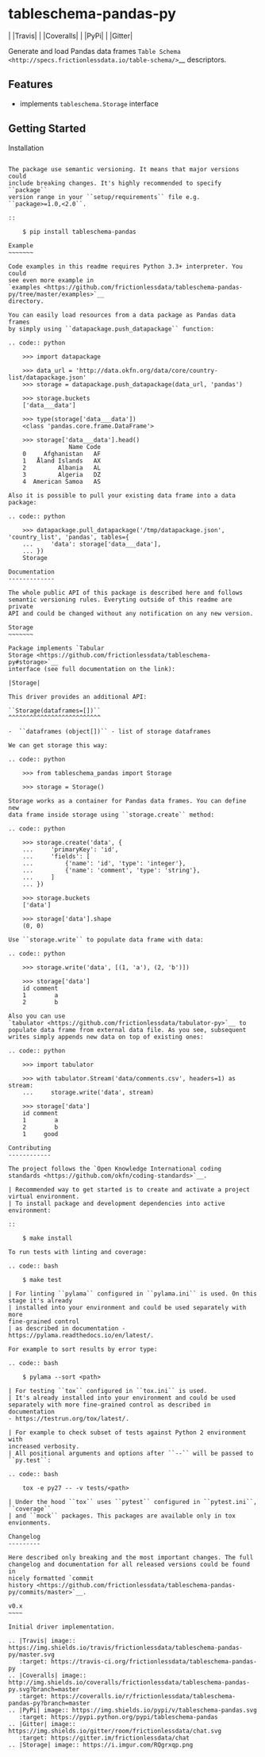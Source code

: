 tableschema-pandas-py
=====================

| |Travis|
| |Coveralls|
| |PyPi|
| |Gitter|

Generate and load Pandas data frames `Table
Schema <http://specs.frictionlessdata.io/table-schema/>`__ descriptors.

Features
--------

-  implements ``tableschema.Storage`` interface

Getting Started
---------------

Installation
~~~~~~~~~~~~

The package use semantic versioning. It means that major versions could
include breaking changes. It's highly recommended to specify ``package``
version range in your ``setup/requirements`` file e.g.
``package>=1.0,<2.0``.

::

    $ pip install tableschema-pandas

Example
~~~~~~~

Code examples in this readme requires Python 3.3+ interpreter. You could
see even more example in
`examples <https://github.com/frictionlessdata/tableschema-pandas-py/tree/master/examples>`__
directory.

You can easily load resources from a data package as Pandas data frames
by simply using ``datapackage.push_datapackage`` function:

.. code:: python

    >>> import datapackage

    >>> data_url = 'http://data.okfn.org/data/core/country-list/datapackage.json'
    >>> storage = datapackage.push_datapackage(data_url, 'pandas')

    >>> storage.buckets
    ['data___data']

    >>> type(storage['data___data'])
    <class 'pandas.core.frame.DataFrame'>

    >>> storage['data___data'].head()
                 Name Code
    0     Afghanistan   AF
    1   Åland Islands   AX
    2         Albania   AL
    3         Algeria   DZ
    4  American Samoa   AS

Also it is possible to pull your existing data frame into a data
package:

.. code:: python

    >>> datapackage.pull_datapackage('/tmp/datapackage.json', 'country_list', 'pandas', tables={
    ...     'data': storage['data___data'],
    ... })
    Storage

Documentation
-------------

The whole public API of this package is described here and follows
semantic versioning rules. Everyting outside of this readme are private
API and could be changed without any notification on any new version.

Storage
~~~~~~~

Package implements `Tabular
Storage <https://github.com/frictionlessdata/tableschema-py#storage>`__
interface (see full documentation on the link):

|Storage|

This driver provides an additional API:

``Storage(dataframes=[])``
^^^^^^^^^^^^^^^^^^^^^^^^^^

-  ``dataframes (object[])`` - list of storage dataframes

We can get storage this way:

.. code:: python

    >>> from tableschema_pandas import Storage

    >>> storage = Storage()

Storage works as a container for Pandas data frames. You can define new
data frame inside storage using ``storage.create`` method:

.. code:: python

    >>> storage.create('data', {
    ...     'primaryKey': 'id',
    ...     'fields': [
    ...         {'name': 'id', 'type': 'integer'},
    ...         {'name': 'comment', 'type': 'string'},
    ...     ]
    ... })

    >>> storage.buckets
    ['data']

    >>> storage['data'].shape
    (0, 0)

Use ``storage.write`` to populate data frame with data:

.. code:: python

    >>> storage.write('data', [(1, 'a'), (2, 'b')])

    >>> storage['data']
    id comment
    1        a
    2        b

Also you can use
`tabulator <https://github.com/frictionlessdata/tabulator-py>`__ to
populate data frame from external data file. As you see, subsequent
writes simply appends new data on top of existing ones:

.. code:: python

    >>> import tabulator

    >>> with tabulator.Stream('data/comments.csv', headers=1) as stream:
    ...     storage.write('data', stream)

    >>> storage['data']
    id comment
    1        a
    2        b
    1     good

Contributing
------------

The project follows the `Open Knowledge International coding
standards <https://github.com/okfn/coding-standards>`__.

| Recommended way to get started is to create and activate a project
virtual environment.
| To install package and development dependencies into active
environment:

::

    $ make install

To run tests with linting and coverage:

.. code:: bash

    $ make test

| For linting ``pylama`` configured in ``pylama.ini`` is used. On this
stage it's already
| installed into your environment and could be used separately with more
fine-grained control
| as described in documentation -
https://pylama.readthedocs.io/en/latest/.

For example to sort results by error type:

.. code:: bash

    $ pylama --sort <path>

| For testing ``tox`` configured in ``tox.ini`` is used.
| It's already installed into your environment and could be used
separately with more fine-grained control as described in documentation
- https://testrun.org/tox/latest/.

| For example to check subset of tests against Python 2 environment with
increased verbosity.
| All positional arguments and options after ``--`` will be passed to
``py.test``:

.. code:: bash

    tox -e py27 -- -v tests/<path>

| Under the hood ``tox`` uses ``pytest`` configured in ``pytest.ini``,
``coverage``
| and ``mock`` packages. This packages are available only in tox
envionments.

Changelog
---------

Here described only breaking and the most important changes. The full
changelog and documentation for all released versions could be found in
nicely formatted `commit
history <https://github.com/frictionlessdata/tableschema-pandas-py/commits/master>`__.

v0.x
~~~~

Initial driver implementation.

.. |Travis| image:: https://img.shields.io/travis/frictionlessdata/tableschema-pandas-py/master.svg
   :target: https://travis-ci.org/frictionlessdata/tableschema-pandas-py
.. |Coveralls| image:: http://img.shields.io/coveralls/frictionlessdata/tableschema-pandas-py.svg?branch=master
   :target: https://coveralls.io/r/frictionlessdata/tableschema-pandas-py?branch=master
.. |PyPi| image:: https://img.shields.io/pypi/v/tableschema-pandas.svg
   :target: https://pypi.python.org/pypi/tableschema-pandas
.. |Gitter| image:: https://img.shields.io/gitter/room/frictionlessdata/chat.svg
   :target: https://gitter.im/frictionlessdata/chat
.. |Storage| image:: https://i.imgur.com/RQgrxqp.png
